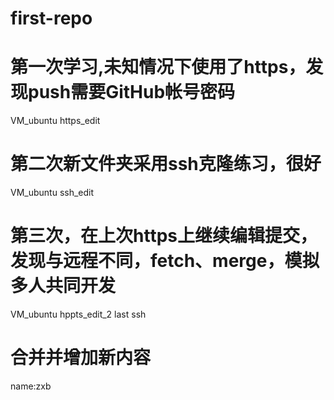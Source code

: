 # first-repo
# 第一次学习,未知情况下使用了https，发现push需要GitHub帐号密码
VM_ubuntu https_edit
# 第二次新文件夹采用ssh克隆练习，很好
VM_ubuntu ssh_edit
# 第三次，在上次https上继续编辑提交，发现与远程不同，fetch、merge，模拟多人共同开发
VM_ubuntu hppts_edit_2 last ssh
# 合并并增加新内容
name:zxb



